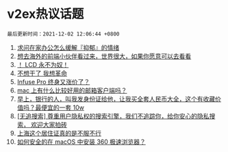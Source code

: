 # v2ex热议话题

`最后更新时间：2021-12-02 12:06:44 +0800`

1. [求问在家办公怎么缓解『抑郁』的情绪](https://www.v2ex.com/t/819336)
1. [想去海外的前端小伙伴看过来，世界很大，如果你愿意可以去看看](https://www.v2ex.com/t/819329)
1. [！ LCD 永不为奴！](https://www.v2ex.com/t/819312)
1. [不想干了 我想革命](https://www.v2ex.com/t/819306)
1. [Infuse Pro 终身又涨价了？](https://www.v2ex.com/t/819279)
1. [mac 上有什么比较好用的邮箱客户端吗？](https://www.v2ex.com/t/819349)
1. [早上，银行的人，叫我发身份证给他，让我买全套人民币大全，这个有收藏价值吗？最便宜的一套 10w](https://www.v2ex.com/t/819446)
1. [[无追搜索] 尊重用户隐私权的搜索引擎，我们不追踪你，给你安心的隐私搜索， 欢迎大家拍砖](https://www.v2ex.com/t/819378)
1. [上海这个居住证真的是不服不行](https://www.v2ex.com/t/819281)
1. [如何安全的在 macOS 中安装 360 极速浏览器？](https://www.v2ex.com/t/819269)

